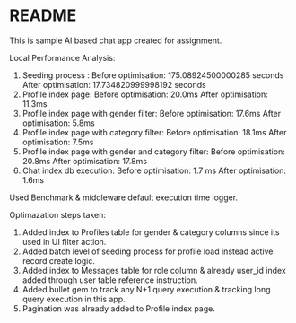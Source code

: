 # README

This is sample AI based chat app created for assignment.

Local Performance Analysis:

1. Seeding process :
	Before optimisation: 175.08924500000285 seconds
	After optimisation: 17.734820999998192 seconds
2. Profile index page: 
	Before optimisation:  20.0ms
	After optimisation: 11.3ms
3. Profile index page with gender filter:
        Before optimisation:  17.6ms 
	After optimisation: 5.8ms
4. Profile index page with category filter:
	Before optimisation: 18.1ms
	After optimisation: 7.5ms
4. Profile index page with gender and category filter:
	Before optimisation: 20.8ms
	After optimisation: 17.8ms 
4. Chat index db execution:
	Before optimisation: 1.7 ms
	After optimisation: 1.6ms 

Used Benchmark & middleware default execution time logger.

Optimazation steps taken:
1. Added index to Profiles table for gender & category columns since its used in UI filter action.
2. Added batch level of seeding process for profile load instead active record create logic.
3. Added index to Messages table for role column & already user_id index added through user table reference instruction.
4. Added bullet gem to track any N+1 query execution & tracking long query execution in this app.
5. Pagination was already added to Profile index page.
